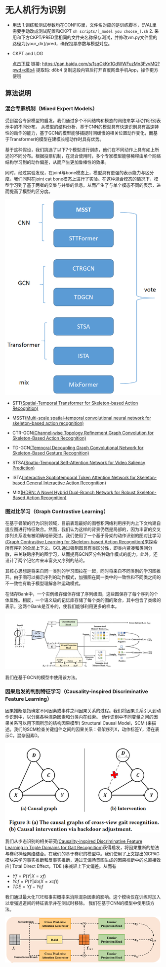 # 无人机行为识别

- 用法
    1.训练和测试参数均在CONFIG里，文件名对应的是训练脚本，EVAL里需要手动改成测试配置和CKPT
    `sh scripts/[_model you choose_].sh`
    2. 采用和下方CKPT/PRED里相同的文件夹名称保存测试，并修改vm.py文件里的路径为[your_dir]/pred，确保投票参数与模型对应。
- CKPT and LOG

    [点击下载](https://pan.baidu.com/s/1sqOkKn1GdWWFuzMn3FvvMQ?pwd=d8b4)
  链接: https://pan.baidu.com/s/1sqOkKn1GdWWFuzMn3FvvMQ?pwd=d8b4 提取码: d8b4 复制这段内容后打开百度网盘手机App，操作更方便哦
## 算法说明

### 混合专家机制（Mixed Expert Models）

受到混合专家模型的启发。我们通过多个不同结构和模态的网络来学习动作识别表示中的不同分布。
从模型的结构分析，基于CNN的模型具有快速识别具有高速特性的动作的能力，基于GCN的模型能够捕捉时间缓慢的相关位置动作变化，而基于Transformer的模型在建模长程动作时具有优势。

基于这种假设，我们挑选了以下7个模型进行训练，他们在不同动作上具有如上所述的不同分布。根据投票机制，在混合使用时，多个专家模型能够稀释由单个网络结构学习到的动作偏差，从而产生更加鲁棒性的效果。

同时，经过实验发现，在joint与bone模态上，模型具有更强的表示能力与区分度。我们同时在joint cat bone模态上进行了实验。在这种混合模态的情况下，模型学习到了基于两者的交集与并集的信息。从而产生了与单个模态不同的表示，进而提高了模型的区分度。

![MOE](./src/moe.png)

- STT[(Spatial-Temporal Transformer for Skeleton-based Action Recognition)](https://arxiv.org/abs/2201.02849)
- MSST[(Multi-scale spatial–temporal convolutional neural network for skeleton-based action recognition)](https://ieeexplore.ieee.org/document/9404175)
- CTR-GCN[(Channel-wise Topology Refinement Graph Convolution for Skeleton-Based Action Recognition)](https://arxiv.org/abs/2107.12213)
- TD-GCN[(Temporal Decoupling Graph Convolutional Network for Skeleton-Based Gesture Recognition)](https://ieeexplore.ieee.org/document/10113233)

- STSA[(Spatio-Temporal Self-Attention Network for Video Saliency Prediction)](https://www.sciencedirect.com/science/article/pii/S0925231222013716)
- ISTA[(Interactive Spatiotemporal Token Attention Network for Skeleton-based General Interactive Action Recognition)](https://ieeexplore.ieee.org/document/10342472)

- MIX[(HDBN: A Novel Hybrid Dual-Branch Network for Robust Skeleton-Based Action Recognition)](https://ieeexplore.ieee.org/document/10645450)



### 图对比学习（Graph Contrastive Learning）

在基于骨架的行为识别领域，目前表现最好的图卷积网络利用序列内上下文构建自适应图进行特征聚合。然而，我们认为这样的背景仍然是局部的，因为丰富的交叉序列关系没有被明确地研究过。我们使用了一个基于骨架的动作识别的图对比学习[(Graph Contrastive Learning for Skeleton-based Action Recognition)](https://arxiv.org/abs/2301.10900)来探索所有序列的全局上下文。GCL通过强制图具有类区分性，即类内紧凑和类间分散，来关联跨序列的图学习，从而提高GCN区分各种动作模式的能力。此外，还设计了两个记忆库来丰富交叉序列的结论。

其核心思想是将来自同一类别的学习图拉在一起，同时将来自不同类别的学习图推开。由于图可以揭示序列的动作模式，加强图在同一类中的一致性和不同类之间的不一致性有助于模型理解各种运动模式。

在储存Bank中，一个实例级存储体存储了序列级图，这些图保存了每个序列的个体属性。相反，一个语义级的记忆库存储了每个类的图的聚合，其中包含了类级的表示。这两个Bank是互补的，使我们能够利用更多的样本。

![GCL](./src/gcl.png)

我们在基于GCN的模型中使用该方法。

### 因果启发的判别特征学习（Causality-inspired Discriminative Feature Learning）

因果推断是指确定不同因素或事件之间因果关系的过程。我们将因果关系引入到动作识别中，以分离各种混杂因素和分类内在线索。
动作识别中不同变量之间的因果关系可以用下图所示的结构因果模型( Structural Causal Model，SCM )来描述。我们的SCM检查关键组件之间的因果关系：骨架序列X，动作标签Y，潜在表示C，混杂因素D。

![SCM](./src/scm.png)

我们从步态识别的相关研究[(Causality-inspired Discriminative Feature Learning in Triple Domains for Gait Recognition)](https://arxiv.org/abs/2407.12519)获得启发，将因果推断的想法与卷积神经网络结合。在我们的基于卷积的模型中。我们使用了上文提出的CPAG模块来学习事实推断和反事实推断，通过无偏场景图生成的因果推断中的总直接效应( Total Direct Effect，TDE )来减轻上下文偏差。从而有

- $Y f = P(Y |X = xf )$
- $Y cf = P(Y |do(X = xcf ))$
- $TDE = Y f − Y cf$

我们通过最大化TDE和事实概率来消除混杂因素的影响。这个模块仅在训练时加入以增强通道间的特征表示并在测试时移除。
我们在基于CNN的模型中使用该方法。

![CAUSAL](./src/causal.png)
